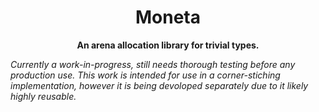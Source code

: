 <h1 align="center">
    Moneta
</h1>
<p align="center">
    <strong>An arena allocation library for trivial types.</strong>
</p>

_Currently a work-in-progress, still needs thorough testing before any_
_production use. This work is intended for use in a corner-stiching_
_implementation, however it is being devoloped separately due to it likely_
_highly reusable._
